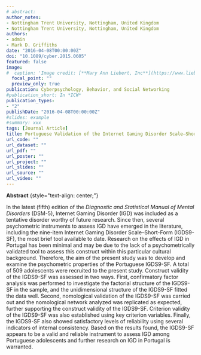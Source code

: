 ```yaml
---
# abstract: 
author_notes:
- Nottingham Trent University, Nottingham, United Kingdom
- Nottingham Trent University, Nottingham, United Kingdom
authors:
- admin
- Mark D. Griffiths
date: "2016-04-08T00:00:00Z"
doi: "10.1089/cyber.2015.0605"
featured: false
image:
#  caption: 'Image credit: [**Mary Ann Liebert, Inc**](https://www.liebertpub.com/na101/home/literatum/publisher/mal/journals/content/cyber/2016/cyber.2016.19.issue-4/cyber.2016.19.issue-4/20160408/cyber.2016.19.issue-4.cover.jpg)'
  focal_point: ""
  preview_only: true
publication: Cyberpsychology, Behavior, and Social Networking
#publication_short: In *ICW*
publication_types:
- "2"
publishDate: "2016-04-08T00:00:00Z"
#slides: example
#summary: xxx
tags: [Journal Article]
title: Portuguese Validation of the Internet Gaming Disorder Scale–Short-Form
url_code: ""
url_dataset: ""
url_pdf: ""
url_poster: ""
url_project: ""
url_slides: ""
url_source: ""
url_video: ""
---
```

**Abstract**
{style="text-align: center;"}

In the latest (fifth) edition of the _Diagnostic and Statistical Manual of Mental Disorders_ (DSM-5), Internet Gaming Disorder (IGD) was included as a tentative disorder worthy of future research. Since then, several psychometric instruments to assess IGD have emerged in the literature, including the nine-item Internet Gaming Disorder Scale–Short-Form (IGDS9-SF), the most brief tool available to date. Research on the effects of IGD in Portugal has been minimal and may be due to the lack of a psychometrically validated tool to assess this construct within this particular cultural background. Therefore, the aim of the present study was to develop and examine the psychometric properties of the Portuguese IGDS9-SF. A total of 509 adolescents were recruited to the present study. Construct validity of the IGDS9-SF was assessed in two ways. First, confirmatory factor analysis was performed to investigate the factorial structure of the IGDS9-SF in the sample, and the unidimensional structure of the IGDS9-SF fitted the data well. Second, nomological validation of the IGDS9-SF was carried out and the nomological network analyzed was replicated as expected, further supporting the construct validity of the IGDS9-SF. Criterion validity of the IGDS9-SF was also established using key criterion variables. Finally, the IGDS9-SF also showed satisfactory levels of reliability using several indicators of internal consistency. Based on the results found, the IGDS9-SF appears to be a valid and reliable instrument to assess IGD among Portuguese adolescents and further research on IGD in Portugal is warranted.